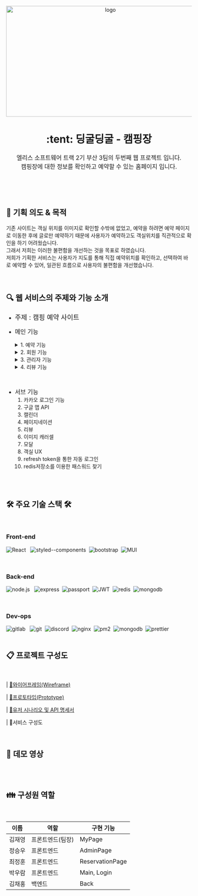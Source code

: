 <div align="center">
  <br />
  <img src="https://i.imgur.com/iLXcSkF.png?1" title="source: imgur.com" alt="logo" width="550px" height="300px"/>
  <br />
  <h1>:tent: 딩굴딩굴 - 캠핑장</h1>
  <div style="font-size: 16px">
  엘리스 소프트웨어 트랙 2기 부산 3팀의 두번째 웹 프로젝트 입니다.<br />
  캠핑장에 대한 정보를 확인하고 예약할 수 있는 홈페이지 입니다.<br />
  </div>
  <br />
  
</div>
<br />
<br />
<br />

## :memo: 기획 의도 & 목적

기존 사이트는 객실 위치를 이미지로 확인할 수밖에 없었고, 예약을 하려면 예약 페이지로 이동한 후에 글로만 예약하기 때문에 사용자가 예약하고도 객실위치를 직관적으로 확인을 하기 어려웠습니다.<br />
그래서 저희는 이러한 불편함을 개선하는 것을 목표로 하였습니다.<br />
저희가 기획한 서비스는 사용자가 지도를 통해 직접 예약위치를 확인하고, 선택하여 바로 예약할 수 있어, 일관된 흐름으로 사용자의 불편함을 개선했습니다.<br /><br /><br />


## :mag: 웹 서비스의 주제와 기능 소개
- <font size="4">주제 : 캠핑 예약 사이트</font>
- <font size="3">메인 기능</font>
  <details>
  <summary> 1.  예약 기능</summary>
  
      <ul>
          <li>예약 하기</li>
          <li>예약 취소</li>
          <li>예약 확인</li>
      </ul>
    </details>
  <details>
  <summary> 2. 회원 기능</summary>
      <ul>
          <li>회원 가입</li>
          <li>로그인</li>
          <li>로그아웃</li>
          <li>회원 탈퇴</li>
          <li>회원 정보 수정</li>
          <li>예약 조회</li>
          <li>예약 취소</li>
          <li>계정 찾기</li>
      </ul>
    </details>
  <details>
  <summary> 3.  관리자 기능</summary>
  
      <ul>
          <li>회원 관리</li>
          <li>예약 승인</li>
          <li>예약 취소</li>
      </ul>
    </details>
  <details>
  <summary> 4.  리뷰 기능</summary>
  
      <ul>
          <li>리뷰 조회</li>
          <li>리뷰 작성</li>
          <li>리뷰 수정</li>
          <li>리뷰 삭제</li>
      </ul>
    </details>
  

<br />

- <font size="3">서브 기능</font>
  1.  카카오 로그인 기능
  2.  구글 맵 API
  3.  캘린더
  4.  페이지네이션
  5.  리뷰
  6.  이미지 캐러셀
  7.  모달
  8.  객실 UX
  9.  refresh token을 통한 자동 로그인
  10. redis저장소를 이용한 패스워드 찾기


<br /><br />

## 🛠 주요 기술 스택  🛠
<br />

### **Front-end**
<img alt="React" src ="https://img.shields.io/badge/React-61DAFB.svg?&style=for-the-badge&logo=React&logoColor=FFFFFF"/> &nbsp;
<img alt="styled--components" src ="https://img.shields.io/badge/styled -- components-DB7093.svg?&style=for-the-badge&logo=styled-components&logoColor=333333"/>&nbsp;
<img alt="bootstrap" src ="https://img.shields.io/badge/react--bootstrap-7952B3.svg?&style=for-the-badge&logo=bootstrap&logoColor=ffffff"/>&nbsp;
<img alt="MUI" src ="https://img.shields.io/badge/material--UI-007FFF.svg?&style=for-the-badge&logo=MUI&logoColor=ffffff"/>&nbsp;

<br />

### **Back-end**
<img alt="node.js" src ="https://img.shields.io/badge/node.js-339933.svg?&style=for-the-badge&logo=Node.js&logoColor=FFFFFF"/> &nbsp;
<img alt="express" src ="https://img.shields.io/badge/espress-000000.svg?&style=for-the-badge&logo=Express&logoColor=ffffff"/>&nbsp;
<img alt="passport" src ="https://img.shields.io/badge/passport-34E27A.svg?&style=for-the-badge&logo=passport&logoColor=333333"/>&nbsp;
<img alt="JWT" src ="https://img.shields.io/badge/JWT-000000.svg?&style=for-the-badge&logo=JSON Web Tokens&logoColor=ffffff"/>&nbsp;
<img alt="redis" src ="https://img.shields.io/badge/redis-DC382D.svg?&style=for-the-badge&logo=Redis&logoColor=ffffff"/>&nbsp;
<img alt="mongodb" src ="https://img.shields.io/badge/mongodb-47A248.svg?&style=for-the-badge&logo=MongoDB&logoColor=ffffff"/>&nbsp;

<br/>

### **Dev-ops**
<img alt="gitlab" src ="https://img.shields.io/badge/gitLab-FC6D26.svg?&style=for-the-badge&logo=GitLab&logoColor=FFFFFF"/> &nbsp;
<img alt="git" src ="https://img.shields.io/badge/git-f85832.svg?&style=for-the-badge&logo=Git&logoColor=ffffff"/>&nbsp;
<img alt="discord" src ="https://img.shields.io/badge/discord-5865F2.svg?&style=for-the-badge&logo=Discord&logoColor=333333"/>&nbsp;
<img alt="nginx" src ="https://img.shields.io/badge/pm2-2B037A.svg?&style=for-the-badge&logo=pm2&logoColor=ffffff"/>&nbsp;
<img alt="pm2" src ="https://img.shields.io/badge/redis-DC382D.svg?&style=for-the-badge&logo=Redis&logoColor=ffffff"/>&nbsp;
<img alt="mongodb" src ="https://img.shields.io/badge/eslint-4B32C3.svg?&style=for-the-badge&logo=ESLint&logoColor=ffffff"/>&nbsp;
<img alt="prettier" src ="https://img.shields.io/badge/prettier-F7B93E.svg?&style=for-the-badge&logo=Prettier&logoColor=333333"/>&nbsp;
<br /><br />

## :clipboard: 프로젝트 구성도

<br/>

| [🔗와이어프레임(Wireframe)](https://kdt-gitlab.elice.io/sw_track/class_02_busan/web_project_2/team3/project-template/-/wikis/Wireframe)

| [🔗프로토타입(Prototype)](https://www.figma.com/file/NstxG3reXALAHqt0wEtrIf/Untitled?node-id=0%3A1)

| [🔗유저 시나리오 및 API 명세서](https://www.figma.com/file/NstxG3reXALAHqt0wEtrIf/Untitled?node-id=0%3A1)

| 🔗서비스 구성도




<br />


## 🎥 데모 영상
<br /><br />

## 👪 구성원 역할
<br />

| 이름 | 역할 | 구현 기능 | 
| ------ | ------ | ------ |
|  김재영   |  프론트엔드(팀장)   | MyPage   |
|  정승우   |  프론트엔드   | AdminPage  |
|  최정훈   |  프론트엔드   | ReservationPage  |
|  박우람   |  프론트엔드   | Main, Login  |
|  김채홍   |  백엔드   |  Back  |
